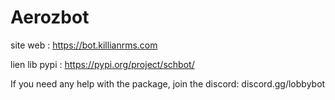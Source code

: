 # Aerozbot

site web : https://bot.killianrms.com

lien lib pypi : https://pypi.org/project/schbot/

If you need any help with the package, join the discord: discord.gg/lobbybot
